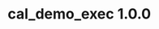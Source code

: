 <!--
Copyright (c) Huawei Technologies Co., Ltd. 2025. All rights reserved.
This source file is part of the Cangjie project, licensed under Apache-2.0
with Runtime Library Exception.

See https://cangjie-lang.cn/pages/LICENSE for license information.
-->

# cal_demo_exec 1.0.0